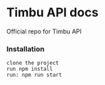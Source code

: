 # Timbu API docs

Official repo for Timbu API

### Installation

```
clone the project
run npm install
run: npm run start
```

